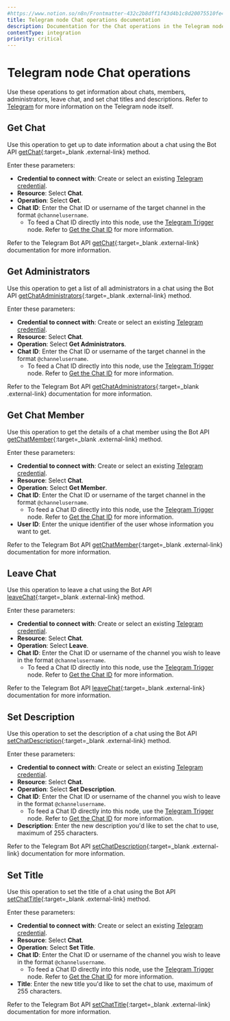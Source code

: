 ```yaml
---
#https://www.notion.so/n8n/Frontmatter-432c2b8dff1f43d4b1c8d20075510fe4
title: Telegram node Chat operations documentation
description: Documentation for the Chat operations in the Telegram node in n8n, a workflow automation platform. Includes details to configure all Chat operations.
contentType: integration
priority: critical
---
```


# Telegram node Chat operations

Use these operations to get information about chats, members, administrators, leave chat, and set chat titles and descriptions. Refer to [Telegram](/integrations/builtin/app-nodes/n8n-nodes-base.telegram/) for more information on the Telegram node itself.

## Get Chat

Use this operation to get up to date information about a chat using the Bot API [getChat](https://core.telegram.org/bots/api#getchat){:target=_blank .external-link} method.

Enter these parameters:

* **Credential to connect with**: Create or select an existing [Telegram credential](/integrations/builtin/credentials/telegram/).
* **Resource**: Select **Chat**.
* **Operation**: Select **Get**.
* **Chat ID**: Enter the Chat ID or username of the target channel in the format `@channelusername`.
    * To feed a Chat ID directly into this node, use the [Telegram Trigger](/integrations/builtin/trigger-nodes/n8n-nodes-base.telegramtrigger/) node. Refer to [Get the Chat ID](/integrations/builtin/app-nodes/n8n-nodes-base.telegram/#get-the-chat-id) for more information.

Refer to the Telegram Bot API [getChat](https://core.telegram.org/bots/api#getchat){:target=_blank .external-link} documentation for more information.

## Get Administrators

Use this operation to get a list of all administrators in a chat using the Bot API [getChatAdministrators](https://core.telegram.org/bots/api#getchatadministrators){:target=_blank .external-link} method.

Enter these parameters:

* **Credential to connect with**: Create or select an existing [Telegram credential](/integrations/builtin/credentials/telegram/).
* **Resource**: Select **Chat**.
* **Operation**: Select **Get Administrators**.
* **Chat ID**: Enter the Chat ID or username of the target channel in the format `@channelusername`.
    * To feed a Chat ID directly into this node, use the [Telegram Trigger](/integrations/builtin/trigger-nodes/n8n-nodes-base.telegramtrigger/) node. Refer to [Get the Chat ID](/integrations/builtin/app-nodes/n8n-nodes-base.telegram/#get-the-chat-id) for more information.

Refer to the Telegram Bot API [getChatAdministrators](https://core.telegram.org/bots/api#getchatadministrators){:target=_blank .external-link} documentation for more information.

## Get Chat Member

Use this operation to get the details of a chat member using the Bot API [getChatMember](https://core.telegram.org/bots/api#getchatmember){:target=_blank .external-link} method.

Enter these parameters:

* **Credential to connect with**: Create or select an existing [Telegram credential](/integrations/builtin/credentials/telegram/).
* **Resource**: Select **Chat**.
* **Operation**: Select **Get Member**.
* **Chat ID**: Enter the Chat ID or username of the target channel in the format `@channelusername`.
    * To feed a Chat ID directly into this node, use the [Telegram Trigger](/integrations/builtin/trigger-nodes/n8n-nodes-base.telegramtrigger/) node. Refer to [Get the Chat ID](/integrations/builtin/app-nodes/n8n-nodes-base.telegram/#get-the-chat-id) for more information.
* **User ID**: Enter the unique identifier of the user whose information you want to get.

Refer to the Telegram Bot API [getChatMember](https://core.telegram.org/bots/api#getchatmember){:target=_blank .external-link} documentation for more information.

## Leave Chat

Use this operation to leave a chat using the Bot API [leaveChat](https://core.telegram.org/bots/api#leavechat){:target=_blank .external-link} method.

Enter these parameters:

* **Credential to connect with**: Create or select an existing [Telegram credential](/integrations/builtin/credentials/telegram/).
* **Resource**: Select **Chat**.
* **Operation**: Select **Leave**.
* **Chat ID**: Enter the Chat ID or username of the channel you wish to leave in the format `@channelusername`.
    * To feed a Chat ID directly into this node, use the [Telegram Trigger](/integrations/builtin/trigger-nodes/n8n-nodes-base.telegramtrigger/) node. Refer to [Get the Chat ID](/integrations/builtin/app-nodes/n8n-nodes-base.telegram/#get-the-chat-id) for more information.

Refer to the Telegram Bot API [leaveChat](https://core.telegram.org/bots/api#leavechat){:target=_blank .external-link} documentation for more information.

## Set Description

Use this operation to set the description of a chat using the Bot API [setChatDescription](https://core.telegram.org/bots/api#setchatdescription){:target=_blank .external-link} method.

Enter these parameters:

* **Credential to connect with**: Create or select an existing [Telegram credential](/integrations/builtin/credentials/telegram/).
* **Resource**: Select **Chat**.
* **Operation**: Select **Set Description**.
* **Chat ID**: Enter the Chat ID or username of the channel you wish to leave in the format `@channelusername`.
    * To feed a Chat ID directly into this node, use the [Telegram Trigger](/integrations/builtin/trigger-nodes/n8n-nodes-base.telegramtrigger/) node. Refer to [Get the Chat ID](/integrations/builtin/app-nodes/n8n-nodes-base.telegram/#get-the-chat-id) for more information.
* **Description**: Enter the new description you'd like to set the chat to use, maximum of 255 characters.

Refer to the Telegram Bot API [setChatDescription](https://core.telegram.org/bots/api#setchatdescription){:target=_blank .external-link} documentation for more information.

## Set Title

Use this operation to set the title of a chat using the Bot API [setChatTitle](https://core.telegram.org/bots/api#setchattitle){:target=_blank .external-link} method.

Enter these parameters:

* **Credential to connect with**: Create or select an existing [Telegram credential](/integrations/builtin/credentials/telegram/).
* **Resource**: Select **Chat**.
* **Operation**: Select **Set Title**.
* **Chat ID**: Enter the Chat ID or username of the channel you wish to leave in the format `@channelusername`.
    * To feed a Chat ID directly into this node, use the [Telegram Trigger](/integrations/builtin/trigger-nodes/n8n-nodes-base.telegramtrigger/) node. Refer to [Get the Chat ID](/integrations/builtin/app-nodes/n8n-nodes-base.telegram/#get-the-chat-id) for more information.
* **Title**: Enter the new title you'd like to set the chat to use, maximum of 255 characters.

Refer to the Telegram Bot API [setChatTitle](https://core.telegram.org/bots/api#setchattitle){:target=_blank .external-link} documentation for more information.
